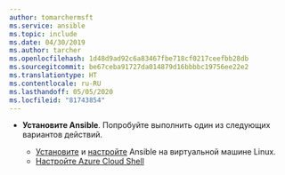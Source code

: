 ```yaml
---
author: tomarchermsft
ms.service: ansible
ms.topic: include
ms.date: 04/30/2019
ms.author: tarcher
ms.openlocfilehash: 1d48d9ad92c6a83467fbe718cf0217ceefbb28db
ms.sourcegitcommit: be67ceba91727da014879d16bbbbc19756ee22e2
ms.translationtype: HT
ms.contentlocale: ru-RU
ms.lasthandoff: 05/05/2020
ms.locfileid: "81743854"
---
```

- **Установите Ansible**. Попробуйте выполнить один из следующих вариантов действий.

    - [Установите](/azure/ansible/ansible-install-configure#install-ansible-on-an-azure-linux-virtual-machine) и [настройте](/azure/ansible/ansible-install-configure#create-azure-credentials) Ansible на виртуальной машине Linux. 
    - [Настройте Azure Cloud Shell](/azure/cloud-shell/quickstart)